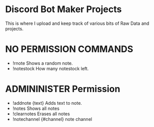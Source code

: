 # Discord Bot Maker Projects    
This is where I upload and keep track of various bits of Raw Data and projects.    

# NO PERMISSION COMMANDS
* !rnote Shows a random note.
* !notestock How many notestock left.

# ADMININISTER Permission
* !addnote {text} Adds text to note.
* !notes Shows all notes
* !clearnotes Erases all notes
* !notechannel {#channel} note channel

